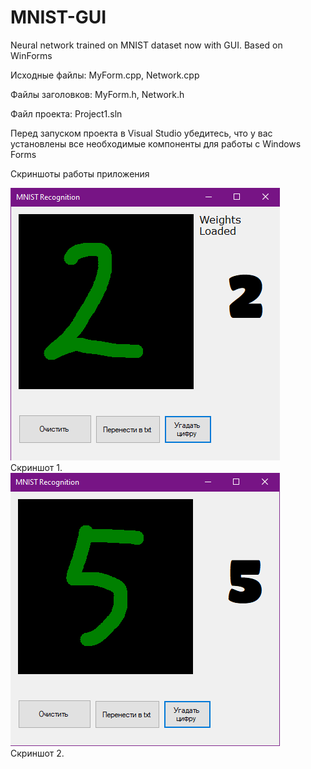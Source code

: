 # MNIST-GUI
Neural network trained on MNIST dataset now with GUI. Based on WinForms

Исходные файлы: MyForm.cpp, Network.cpp

Файлы заголовков: MyForm.h, Network.h

Файл проекта: Project1.sln

Перед запуском проекта в Visual Studio убедитесь, что у вас установлены все необходимые компоненты для работы с Windows Forms

Скриншоты работы приложения

![Screenshot 1.](https://github.com/R0uT3r52/MNIST-GUI/blob/main/Data/Images/image1.png)
Скриншот 1.
![Screenshot 2.](https://github.com/R0uT3r52/MNIST-GUI/blob/main/Data/Images/image2.png)
Скриншот 2.
